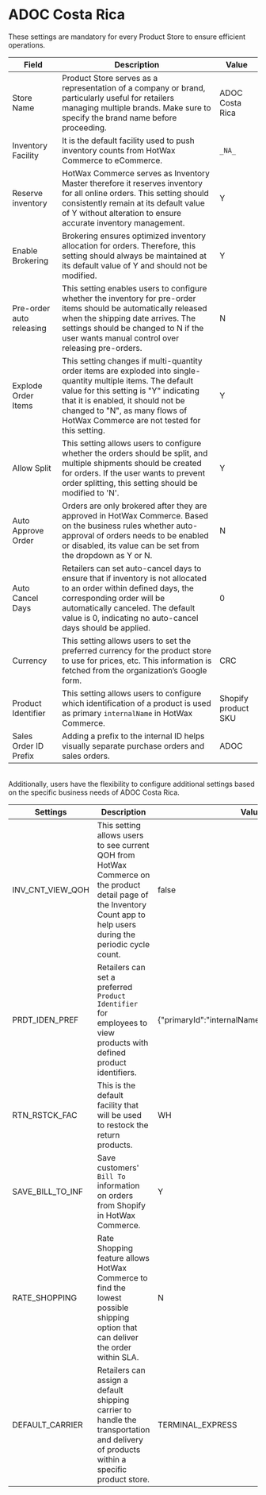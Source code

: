# ADOC Costa Rica

These settings are mandatory for every Product Store to ensure efficient operations.

| Field                | Description                                                                                                                                                                                      | Value             |
|----------------------|--------------------------------------------------------------------------------------------------------------------------------------------------------------------------------------------------|-------------------|
| Store Name           | Product Store serves as a representation of a company or brand, particularly useful for retailers managing multiple brands. Make sure to specify the brand name before proceeding.                 | ADOC Costa Rica   |
| Inventory Facility   | It is the default facility used to push inventory counts from HotWax Commerce to eCommerce.                                                                                                   | `_NA_`              |
| Reserve inventory    | HotWax Commerce serves as Inventory Master therefore it reserves inventory for all online orders. This setting should consistently remain at its default value of Y without alteration to ensure accurate inventory management.                    | Y                 |
| Enable Brokering     | Brokering ensures optimized inventory allocation for orders. Therefore, this setting should always be maintained at its default value of Y and should not be modified.                             | Y                 |
| Pre-order auto releasing | This setting enables users to configure whether the inventory for pre-order items should be automatically released when the shipping date arrives. The settings should be changed to N if the user wants manual control over releasing pre-orders. | N                 |
| Explode Order Items  | This setting changes if multi-quantity order items are exploded into single-quantity multiple items. The default value for this setting is "Y" indicating that it is enabled, it should not be changed to "N", as many flows of HotWax Commerce are not tested for this setting. | Y                 |
| Allow Split          | This setting allows users to configure whether the orders should be split, and multiple shipments should be created for orders. If the user wants to prevent order splitting, this setting should be modified to 'N'.                            | Y                 |
| Auto Approve Order   | Orders are only brokered after they are approved in HotWax Commerce. Based on the business rules whether auto-approval of orders needs to be enabled or disabled, its value can be set from the dropdown as Y or N.                                     | N                 |
| Auto Cancel Days     | Retailers can set auto-cancel days to ensure that if inventory is not allocated to an order within defined days, the corresponding order will be automatically canceled. The default value is 0, indicating no auto-cancel days should be applied. | 0                 |
| Currency             | This setting allows users to set the preferred currency for the product store to use for prices, etc. This information is fetched from the organization’s Google form.                                     | CRC               |
| Product Identifier   | This setting allows users to configure which identification of a product is used as primary `internalName` in HotWax Commerce.                                                                | Shopify product SKU |
| Sales Order ID Prefix | Adding a prefix to the internal ID helps visually separate purchase orders and sales orders.                                                                                                   | ADOC              |

<br>
Additionally, users have the flexibility to configure additional settings based on the specific business needs of ADOC Costa Rica.

| Settings             | Description                                                                                                                                                                                      | Value               |
|----------------------|--------------------------------------------------------------------------------------------------------------------------------------------------------------------------------------------------|---------------------|
| INV_CNT_VIEW_QOH     | This setting allows users to see current QOH from HotWax Commerce on the product detail page of the Inventory Count app to help users during the periodic cycle count.                                       | false               |
| PRDT_IDEN_PREF       | Retailers can set a preferred `Product Identifier` for employees to view products with defined product identifiers.                                         | {"primaryId":"internalName","secondaryId":"title"} |
| RTN_RSTCK_FAC        | This is the default facility that will be used to restock the return products.                                                                    | WH                  |
| SAVE_BILL_TO_INF     | Save customers' `Bill To` information on orders from Shopify in HotWax Commerce.                                                                  | Y                   |
| RATE_SHOPPING        | Rate Shopping feature allows HotWax Commerce to find the lowest possible shipping option that can deliver the order within SLA.                    | N                   |
| DEFAULT_CARRIER      | Retailers can assign a default shipping carrier to handle the transportation and delivery of products within a specific product store.              | TERMINAL_EXPRESS    |

